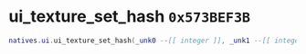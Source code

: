 # ui_texture_set_hash `0x573BEF3B`

```lua
natives.ui.ui_texture_set_hash(_unk0 --[[ integer ]], _unk1 --[[ integer ]])
```